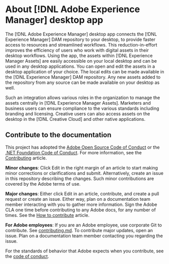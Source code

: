 # About [!DNL Adobe Experience Manager] desktop app

The [!DNL Adobe Experience Manager] desktop app connects the [!DNL Experience Manager] DAM repository to your desktop, to provide faster access to resources and streamlined workflows. This reduction-in-effort improves the efficiency of users who work with digital assets in their desktop workflows. Using the app, the assets within [!DNL Experience Manager Assets] are easily accessible on your local desktop and can be used in any desktop applications. You can open and edit the assets in a desktop application of your choice. The local edits can be made available in the [!DNL Experience Manager] DAM repository. Any new assets added to the repository from any source can be made available on your desktop as well.

Such an integration allows various roles in the organization to manage the assets centrally in [!DNL Experience Manager Assets]. Marketers and business users can ensure compliance to the various standards including branding and licensing. Creative users can also access assets on the desktop in the [!DNL Creative Cloud] and other native applications.

## Contribute to the documentation

This project has adopted the [Adobe Open Source Code of Conduct](code-of-conduct.md) or the [.NET Foundation Code of Conduct](https://dotnetfoundation.org/about/policies/code-of-conduct). For more information, see the [Contributing](contributing.md) article.

**Minor changes**: Click Edit in the right margin of an article to start making minor corrections or clarifications and submit. Alternatively, create an issue in this repository describing the changes. Such minor contributions are covered by the Adobe terms of use.

**Major changes**: Either click Edit in an article, contribute, and create a pull request or create an issue. Either way, plan on a documentation team member interacting with you to gather more information. Sign the Adobe CLA one time before contributing to any Adobe docs, for any number of times. See the [How to contribute](contributing.md) article.

**For Adobe employees**: If you are an Adobe employee, use corporate Git to contribute. See [contributing.md](contributing.md). To contribute major updates, open an issue. Plan on a documentation team member contacting you regarding the issue.

For the standards of behavior that Adobe expects when you contribute, see the [code of conduct](code-of-conduct.md).
